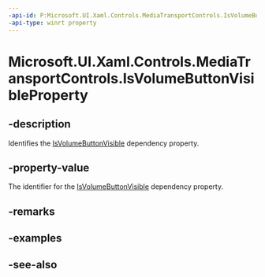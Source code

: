 ```yaml
---
-api-id: P:Microsoft.UI.Xaml.Controls.MediaTransportControls.IsVolumeButtonVisibleProperty
-api-type: winrt property
---
```


<!-- Property syntax
public Windows.UI.Xaml.DependencyProperty IsVolumeButtonVisibleProperty { get; }
-->

# Microsoft.UI.Xaml.Controls.MediaTransportControls.IsVolumeButtonVisibleProperty

## -description
Identifies the [IsVolumeButtonVisible](mediatransportcontrols_isvolumebuttonvisible.md) dependency property.

## -property-value
The identifier for the [IsVolumeButtonVisible](mediatransportcontrols_isvolumebuttonvisible.md) dependency property.

## -remarks

## -examples

## -see-also
